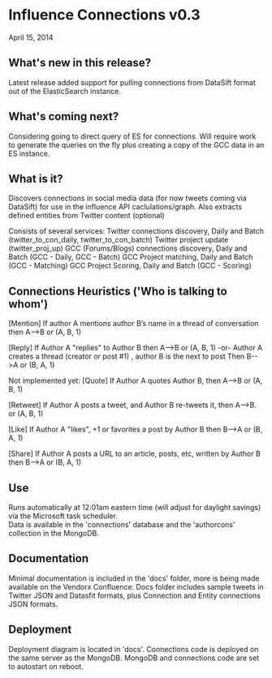 Influence Connections v0.3
==================================================
April 15, 2014


What's new in this release?
--------------------------------------------------
Latest release added support for pulling connections from DataSift format out of the ElasticSearch instance.


What's coming next?
--------------------------------------------------
Considering going to direct query of ES for connections.  Will require work to generate the queries on the fly plus
creating a copy of the GCC data in an ES instance.


What is it?
--------------------------------------------------
Discovers connections in social media data (for now tweets coming via DataSift)
for use in the influence API caclulations/graph.  Also extracts defined entities from
Twitter content (optional)

Consists of several services:
Twitter connections discovery, Daily and Batch (twitter_to_con_daily, twitter_to_con_batch)
Twitter project update (twitter_proj_up)
GCC (Forums/Blogs) connections discovery, Daily and Batch (GCC - Daily, GCC - Batch)
GCC Project matching, Daily and Batch (GCC - Matching)
GCC Project Scoring, Daily and Batch (GCC - Scoring)

Connections Heuristics ('Who is talking to whom')
--------------------------------------------------
[Mention]
If author A mentions author B’s name in a  thread of conversation then A-->B  or (A, B, 1)

[Reply]
If Author A "replies" to Author B then A-->B  or (A, B, 1)
-or- Author A creates a thread (creator or post #1) , author B is the next to post Then B-->A or (B, A, 1)

Not implemented yet:
[Quote]
If Author A quotes Author B, then  A-->B or (A, B, 1)

[Retweet]
If Author A posts a tweet, and Author B re-tweets it, then A-->B.  or (A, B, 1)

[Like]
If Author A "likes", +1 or favorites a post by Author B then B-->A or (B, A, 1)

[Share]
If Author A posts a URL to an article, posts, etc, written by Author B then B-->A or (B, A, 1)


Use
--------------------------------------------------
Runs automatically at 12:01am eastern time (will adjust for daylight savings) via the Microsoft task scheduler.  
Data is available in the 'connections' database and the 'authorcons' collection in the MongoDB.

Documentation
--------------------------------------------------
Minimal documentation is included in the 'docs' folder, more is being made available on the Vendorx Confluence.  Docs folder
includes sample tweets in Twitter JSON and Datasfit formats, plus Connection and Entity connections JSON formats.


Deployment
--------------------------------------------------
Deployment diagram is located in 'docs'.  Connections code is deployed on the same server as the MongoDB.  MongoDB
and connections code are set to autostart on reboot.
